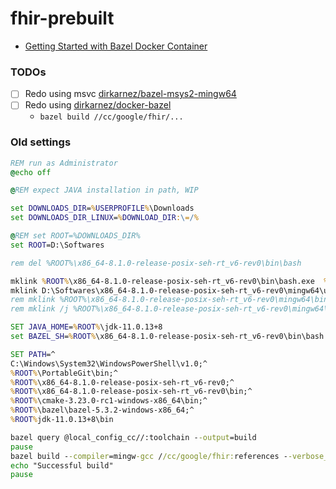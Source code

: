 fhir-prebuilt
=============
- [Getting Started with Bazel Docker Container](https://bazel.build/install/docker-container)

### TODOs
- [ ] Redo using msvc [dirkarnez/bazel-msys2-mingw64](https://github.com/dirkarnez/bazel-msys2-mingw64)
- [ ] Redo using [dirkarnez/docker-bazel](https://github.com/dirkarnez/docker-bazel)
  - ```bazel build //cc/google/fhir/...```

### Old settings
```cmd
REM run as Administrator
@echo off

@REM expect JAVA installation in path, WIP

set DOWNLOADS_DIR=%USERPROFILE%\Downloads
set DOWNLOADS_DIR_LINUX=%DOWNLOAD_DIR:\=/%

@REM set ROOT=%DOWNLOADS_DIR%
set ROOT=D:\Softwares

rem del %ROOT%\x86_64-8.1.0-release-posix-seh-rt_v6-rev0\bin\bash

mklink %ROOT%\x86_64-8.1.0-release-posix-seh-rt_v6-rev0\bin\bash.exe  %ROOT%\x86_64-8.1.0-release-posix-seh-rt_v6-rev0\mingw64\bin\bash.exe
mklink D:\Softwares\x86_64-8.1.0-release-posix-seh-rt_v6-rev0\mingw64\usr\bin\bash   %ROOT%\x86_64-8.1.0-release-posix-seh-rt_v6-rev0\mingw64\bin\bash.exe
rem mklink %ROOT%\x86_64-8.1.0-release-posix-seh-rt_v6-rev0\mingw64\bin\gcc.exe %ROOT%\x86_64-8.1.0-release-posix-seh-rt_v6-rev0\bin\gcc.exe  
rem mklink /j %ROOT%\x86_64-8.1.0-release-posix-seh-rt_v6-rev0\mingw64\bin\ %ROOT%\x86_64-8.1.0-release-posix-seh-rt_v6-rev0\bin\ 

SET JAVA_HOME=%ROOT%\jdk-11.0.13+8
set BAZEL_SH=%ROOT%\x86_64-8.1.0-release-posix-seh-rt_v6-rev0\bin\bash

SET PATH=^
C:\Windows\System32\WindowsPowerShell\v1.0;^
%ROOT%\PortableGit\bin;^
%ROOT%\x86_64-8.1.0-release-posix-seh-rt_v6-rev0;^
%ROOT%\x86_64-8.1.0-release-posix-seh-rt_v6-rev0\bin;^
%ROOT%\cmake-3.23.0-rc1-windows-x86_64\bin;^
%ROOT%\bazel\bazel-5.3.2-windows-x86_64;^
%ROOT%jdk-11.0.13+8\bin

bazel query @local_config_cc//:toolchain --output=build
pause
bazel build --compiler=mingw-gcc //cc/google/fhir:references --verbose_failures &&^
echo "Successful build"
pause
```
